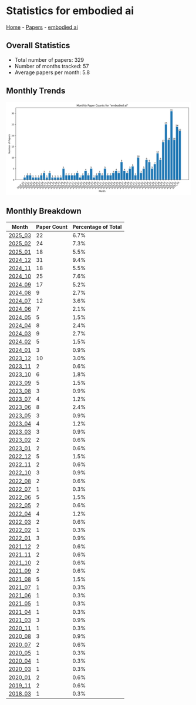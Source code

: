# Statistics for embodied ai

[Home](https://arxcompass.github.io) - [Papers](https://arxcompass.github.io/papers) - [embodied ai](https://arxcompass.github.io/papers/embodied_ai)

## Overall Statistics

- Total number of papers: 329
- Number of months tracked: 57
- Average papers per month: 5.8

## Monthly Trends

![Monthly Paper Counts](monthly_stats.png)

## Monthly Breakdown

| Month | Paper Count | Percentage of Total |
| --- | --- | --- |
| [2025_03](./2025_03/papers_1.md) | 22 | 6.7% |
| [2025_02](./2025_02/papers_1.md) | 24 | 7.3% |
| [2025_01](./2025_01/papers_1.md) | 18 | 5.5% |
| [2024_12](./2024_12/papers_1.md) | 31 | 9.4% |
| [2024_11](./2024_11/papers_1.md) | 18 | 5.5% |
| [2024_10](./2024_10/papers_1.md) | 25 | 7.6% |
| [2024_09](./2024_09/papers_1.md) | 17 | 5.2% |
| [2024_08](./2024_08/papers_1.md) | 9 | 2.7% |
| [2024_07](./2024_07/papers_1.md) | 12 | 3.6% |
| [2024_06](./2024_06/papers_1.md) | 7 | 2.1% |
| [2024_05](./2024_05/papers_1.md) | 5 | 1.5% |
| [2024_04](./2024_04/papers_1.md) | 8 | 2.4% |
| [2024_03](./2024_03/papers_1.md) | 9 | 2.7% |
| [2024_02](./2024_02/papers_1.md) | 5 | 1.5% |
| [2024_01](./2024_01/papers_1.md) | 3 | 0.9% |
| [2023_12](./2023_12/papers_1.md) | 10 | 3.0% |
| [2023_11](./2023_11/papers_1.md) | 2 | 0.6% |
| [2023_10](./2023_10/papers_1.md) | 6 | 1.8% |
| [2023_09](./2023_09/papers_1.md) | 5 | 1.5% |
| [2023_08](./2023_08/papers_1.md) | 3 | 0.9% |
| [2023_07](./2023_07/papers_1.md) | 4 | 1.2% |
| [2023_06](./2023_06/papers_1.md) | 8 | 2.4% |
| [2023_05](./2023_05/papers_1.md) | 3 | 0.9% |
| [2023_04](./2023_04/papers_1.md) | 4 | 1.2% |
| [2023_03](./2023_03/papers_1.md) | 3 | 0.9% |
| [2023_02](./2023_02/papers_1.md) | 2 | 0.6% |
| [2023_01](./2023_01/papers_1.md) | 2 | 0.6% |
| [2022_12](./2022_12/papers_1.md) | 5 | 1.5% |
| [2022_11](./2022_11/papers_1.md) | 2 | 0.6% |
| [2022_10](./2022_10/papers_1.md) | 3 | 0.9% |
| [2022_08](./2022_08/papers_1.md) | 2 | 0.6% |
| [2022_07](./2022_07/papers_1.md) | 1 | 0.3% |
| [2022_06](./2022_06/papers_1.md) | 5 | 1.5% |
| [2022_05](./2022_05/papers_1.md) | 2 | 0.6% |
| [2022_04](./2022_04/papers_1.md) | 4 | 1.2% |
| [2022_03](./2022_03/papers_1.md) | 2 | 0.6% |
| [2022_02](./2022_02/papers_1.md) | 1 | 0.3% |
| [2022_01](./2022_01/papers_1.md) | 3 | 0.9% |
| [2021_12](./2021_12/papers_1.md) | 2 | 0.6% |
| [2021_11](./2021_11/papers_1.md) | 2 | 0.6% |
| [2021_10](./2021_10/papers_1.md) | 2 | 0.6% |
| [2021_09](./2021_09/papers_1.md) | 2 | 0.6% |
| [2021_08](./2021_08/papers_1.md) | 5 | 1.5% |
| [2021_07](./2021_07/papers_1.md) | 1 | 0.3% |
| [2021_06](./2021_06/papers_1.md) | 1 | 0.3% |
| [2021_05](./2021_05/papers_1.md) | 1 | 0.3% |
| [2021_04](./2021_04/papers_1.md) | 1 | 0.3% |
| [2021_03](./2021_03/papers_1.md) | 3 | 0.9% |
| [2020_11](./2020_11/papers_1.md) | 1 | 0.3% |
| [2020_08](./2020_08/papers_1.md) | 3 | 0.9% |
| [2020_07](./2020_07/papers_1.md) | 2 | 0.6% |
| [2020_05](./2020_05/papers_1.md) | 1 | 0.3% |
| [2020_04](./2020_04/papers_1.md) | 1 | 0.3% |
| [2020_03](./2020_03/papers_1.md) | 1 | 0.3% |
| [2020_01](./2020_01/papers_1.md) | 2 | 0.6% |
| [2019_11](./2019_11/papers_1.md) | 2 | 0.6% |
| [2018_03](./2018_03/papers_1.md) | 1 | 0.3% |
